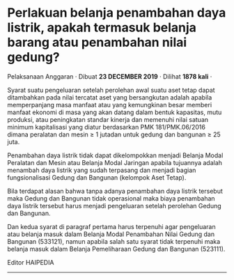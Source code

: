 Perlakuan belanja penambahan daya listrik, apakah termasuk belanja barang atau penambahan nilai gedung?
=======================================================================================================

Pelaksanaan Anggaran · Dibuat **23 DECEMBER 2019** · Dilihat **1878 kali** ·

Syarat suatu pengeluaran setelah perolehan awal suatu aset tetap dapat ditambahkan pada nilai tercatat aset yang bersangkutan adalah apabila memperpanjang masa manfaat atau yang kemungkinan besar memberi manfaat ekonomi di masa yang akan datang dalam bentuk kapasitas, mutu produksi, atau peningkatan standar kinerja dan memenuhi nilai satuan minimum kapitalisasi yang diatur berdasarkan PMK 181/PMK.06/2016 dimana peralatan dan mesin ≥ 1 jutadan untuk gedung dan bangunan ≥ 25 juta.

  

  

  

Penambahan daya listrik tidak dapat dikelompokkan menjadi Belanja Modal Peralatan dan Mesin atau Belanja Modal Jaringan apabila tujuannya adalah menambah daya listrik yang sudah terpasang dan menjadi bagian fungsionalisasi Gedung dan Bangunan (kelompok Aset Tetap).

Bila terdapat alasan bahwa tanpa adanya penambahan daya listrik tersebut maka Gedung dan Bangunan tidak operasional maka biaya penambahan daya listrik tersebut harus menjadi pengeluaran setelah perolehan Gedung dan Bangunan.

Dan kedua syarat di paragraf pertama harus terpenuhi agar pengeluaran atau belanja masuk dalam Belanja Modal Penambahan Nilai Gedung dan Bangunan (533121), namun apabila salah satu syarat tidak terpenuhi maka belanja masuk dalam Belanja Pemeliharaan Gedung dan Bangunan (523111).

  

  

Editor HAIPEDIA

  
  
  

* * *